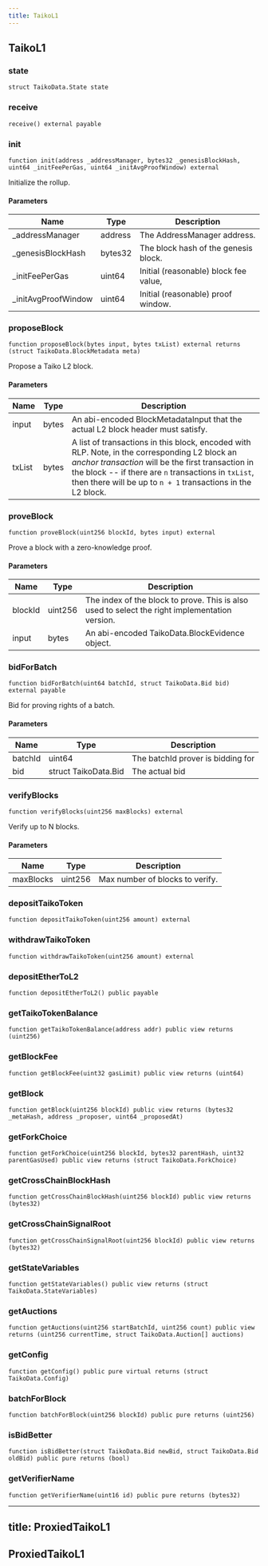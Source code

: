 ```yaml
---
title: TaikoL1
---
```


## TaikoL1

### state

```solidity
struct TaikoData.State state
```

### receive

```solidity
receive() external payable
```

### init

```solidity
function init(address _addressManager, bytes32 _genesisBlockHash, uint64 _initFeePerGas, uint64 _initAvgProofWindow) external
```

Initialize the rollup.

#### Parameters

| Name                 | Type    | Description                           |
| -------------------- | ------- | ------------------------------------- |
| \_addressManager     | address | The AddressManager address.           |
| \_genesisBlockHash   | bytes32 | The block hash of the genesis block.  |
| \_initFeePerGas      | uint64  | Initial (reasonable) block fee value, |
| \_initAvgProofWindow | uint64  | Initial (reasonable) proof window.    |

### proposeBlock

```solidity
function proposeBlock(bytes input, bytes txList) external returns (struct TaikoData.BlockMetadata meta)
```

Propose a Taiko L2 block.

#### Parameters

| Name   | Type  | Description                                                                                                                                                                                                                                                                 |
| ------ | ----- | --------------------------------------------------------------------------------------------------------------------------------------------------------------------------------------------------------------------------------------------------------------------------- |
| input  | bytes | An abi-encoded BlockMetadataInput that the actual L2 block header must satisfy.                                                                                                                                                                                             |
| txList | bytes | A list of transactions in this block, encoded with RLP. Note, in the corresponding L2 block an _anchor transaction_ will be the first transaction in the block -- if there are `n` transactions in `txList`, then there will be up to `n + 1` transactions in the L2 block. |

### proveBlock

```solidity
function proveBlock(uint256 blockId, bytes input) external
```

Prove a block with a zero-knowledge proof.

#### Parameters

| Name    | Type    | Description                                                                                    |
| ------- | ------- | ---------------------------------------------------------------------------------------------- |
| blockId | uint256 | The index of the block to prove. This is also used to select the right implementation version. |
| input   | bytes   | An abi-encoded TaikoData.BlockEvidence object.                                                 |

### bidForBatch

```solidity
function bidForBatch(uint64 batchId, struct TaikoData.Bid bid) external payable
```

Bid for proving rights of a batch.

#### Parameters

| Name    | Type                 | Description                       |
| ------- | -------------------- | --------------------------------- |
| batchId | uint64               | The batchId prover is bidding for |
| bid     | struct TaikoData.Bid | The actual bid                    |

### verifyBlocks

```solidity
function verifyBlocks(uint256 maxBlocks) external
```

Verify up to N blocks.

#### Parameters

| Name      | Type    | Description                     |
| --------- | ------- | ------------------------------- |
| maxBlocks | uint256 | Max number of blocks to verify. |

### depositTaikoToken

```solidity
function depositTaikoToken(uint256 amount) external
```

### withdrawTaikoToken

```solidity
function withdrawTaikoToken(uint256 amount) external
```

### depositEtherToL2

```solidity
function depositEtherToL2() public payable
```

### getTaikoTokenBalance

```solidity
function getTaikoTokenBalance(address addr) public view returns (uint256)
```

### getBlockFee

```solidity
function getBlockFee(uint32 gasLimit) public view returns (uint64)
```

### getBlock

```solidity
function getBlock(uint256 blockId) public view returns (bytes32 _metaHash, address _proposer, uint64 _proposedAt)
```

### getForkChoice

```solidity
function getForkChoice(uint256 blockId, bytes32 parentHash, uint32 parentGasUsed) public view returns (struct TaikoData.ForkChoice)
```

### getCrossChainBlockHash

```solidity
function getCrossChainBlockHash(uint256 blockId) public view returns (bytes32)
```

### getCrossChainSignalRoot

```solidity
function getCrossChainSignalRoot(uint256 blockId) public view returns (bytes32)
```

### getStateVariables

```solidity
function getStateVariables() public view returns (struct TaikoData.StateVariables)
```

### getAuctions

```solidity
function getAuctions(uint256 startBatchId, uint256 count) public view returns (uint256 currentTime, struct TaikoData.Auction[] auctions)
```

### getConfig

```solidity
function getConfig() public pure virtual returns (struct TaikoData.Config)
```

### batchForBlock

```solidity
function batchForBlock(uint256 blockId) public pure returns (uint256)
```

### isBidBetter

```solidity
function isBidBetter(struct TaikoData.Bid newBid, struct TaikoData.Bid oldBid) public pure returns (bool)
```

### getVerifierName

```solidity
function getVerifierName(uint16 id) public pure returns (bytes32)
```

---

## title: ProxiedTaikoL1

## ProxiedTaikoL1
